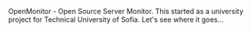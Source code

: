 OpenMonitor - Open Source Server Monitor.
This started as a university project for Technical University of Sofia.
Let's see where it goes...
